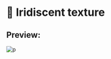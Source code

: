# 🎨 Iridiscent texture
## Preview:
![p](https://github.com/user-attachments/assets/b8f83996-6f74-494f-8573-31fe89a2706d)
